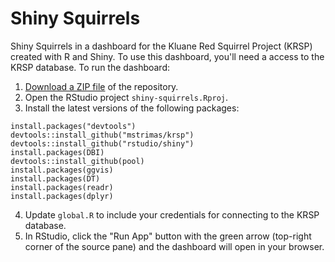 # Shiny Squirrels

Shiny Squirrels in a dashboard for the Kluane Red Squirrel Project (KRSP) created with R and Shiny. To use this dashboard, you'll need a access to the KRSP database. To run the dashboard:

1. [Download a ZIP file](https://github.com/mstrimas/shiny-squirrels/archive/master.zip) of the repository.
2. Open the RStudio project `shiny-squirrels.Rproj`.
3. Install the latest versions of the following packages:
  ```
  install.packages("devtools")
  devtools::install_github("mstrimas/krsp")
  devtools::install_github("rstudio/shiny")
  install.packages(DBI)
  devtools::install_github(pool)
  install.packages(ggvis)
  install.packages(DT)
  install.packages(readr)
  install.packages(dplyr)
  ```
4. Update `global.R` to include your credentials for connecting to the KRSP database.
5. In RStudio, click the "Run App" button with the green arrow (top-right corner of the source pane) and the dashboard will open in your browser.